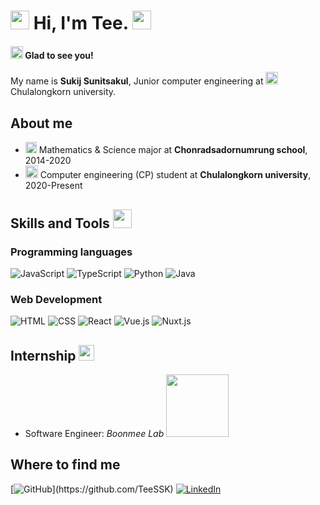 <h1><img src="https://slackmojis.com/emojis/61879-partyblob/download" width="30" /> Hi, I'm Tee. <img src="https://emojis.slackmojis.com/emojis/images/1643514596/5999/meow_party.gif?1643514596" width="30" /></h1>

<h4><img src="https://emojis.slackmojis.com/emojis/images/1643514525/5197/party_blob.gif?1643514525" width="20"> Glad to see you!</h4>
<p>My name is <strong>Sukij Sunitsakul</strong>, Junior computer engineering at <img src="https://slackmojis.com/emojis/28039-study/download" width="20" /> Chulalongkorn university.</p> 

## About me
- <img src="https://slackmojis.com/emojis/50100-school2/download" width="18" /> Mathematics & Science major at __Chonradsadornumrung school__, 2014-2020
- <img src="https://slackmojis.com/emojis/54804-university/download" width="20" /> Computer engineering (CP) student at __Chulalongkorn university__, 2020-Present

## Skills and Tools <img src="https://slackmojis.com/emojis/10521-meow_code/download"  width="30"/>

### Programming languages
![JavaScript](https://img.shields.io/badge/javascript-%23323330.svg?style=for-the-badge&logo=javascript&logoColor=%23F7DF1E)
![TypeScript](https://img.shields.io/badge/typescript-%23007ACC.svg?style=for-the-badge&logo=typescript&logoColor=white)
![Python](https://img.shields.io/badge/python-3670A0?style=for-the-badge&logo=python&logoColor=ffdd54)
![Java](https://img.shields.io/badge/java-%23ED8B00.svg?style=for-the-badge&logo=java&logoColor=white)

### Web Development
![HTML](https://img.shields.io/badge/HTML5-E34F26?style=for-the-badge&logo=html5&logoColor=white)
![CSS](https://img.shields.io/badge/CSS3-1572B6?style=for-the-badge&logo=css3&logoColor=white)
![React](https://img.shields.io/badge/react-%2320232a.svg?style=for-the-badge&logo=react&logoColor=%2361DAFB)
![Vue.js](https://img.shields.io/badge/vuejs-%2335495e.svg?style=for-the-badge&logo=vuedotjs&logoColor=%234FC08D)
![Nuxt.js](https://img.shields.io/badge/nuxtjs-00C58E?style=for-the-badge&logo=nuxtdotjs&logoColor=white)

## Internship <img src="https://slackmojis.com/emojis/8271-blob-dab/download" width="25" />
- Software Engineer: _Boonmee Lab_ <img src="https://cms.bml.meeboon.dev/uploads/large_BML_79a6bf48a3.png"  width="100"/>

## Where to find me

[![GitHub](https://img.shields.io/badge/GitHub-%2312100E.svg?&style=for-the-badge&logo=Github&logoColor=white")](https://github.com/TeeSSK)
[![LinkedIn](https://img.shields.io/badge/linkedin-%230077B5.svg?style=for-the-badge&logo=linkedin&logoColor=white)](https://www.linkedin.com/in/sukij-sunitsakul/)

<!--
**TeeSSK/TeeSSK** is a ✨ _special_ ✨ repository because its `README.md` (this file) appears on your GitHub profile.

Here are some ideas to get you started:

- 🔭 I’m currently working on ...
- 🌱 I’m currently learning ...
- 👯 I’m looking to collaborate on ...
- 🤔 I’m looking for help with ...
- 💬 Ask me about ...
- 📫 How to reach me: ...
- 😄 Pronouns: ...
- ⚡ Fun fact: ...
-->
